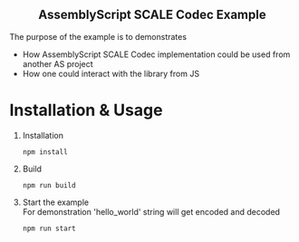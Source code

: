 <h2 align="center">AssemblyScript SCALE Codec Example</h2>

The purpose of the example is to demonstrates
* How AssemblyScript SCALE Codec implementation could be used from another AS project
* How one could interact with the library from JS

# Installation & Usage
1. Installation
    ```
    npm install
    ```
2. Build 
    ```
    npm run build
    ```
3. Start the example    
    For demonstration 'hello_world' string will get encoded and decoded
    ```
    npm run start
    ```
